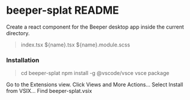 # beeper-splat README

Create a react component for the Beeper desktop app inside the current directory.

> index.tsx
> ${name}.tsx
> ${name}.module.scss

### Installation

> cd beeper-splat
> npm install -g @vscode/vsce
> vsce package

Go to the Extensions view.
Click Views and More Actions...
Select Install from VSIX...
Find beeper-splat<version>.vsix
